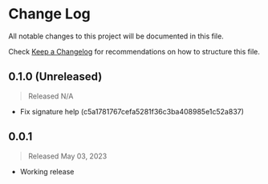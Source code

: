 # Change Log

All notable changes to this project will be documented in this file.

Check [Keep a Changelog](http://keepachangelog.com/) for recommendations on how to structure this file.


## 0.1.0 (Unreleased)
> Released N/A

- Fix signature help (c5a1781767cefa5281f36c3ba408985e1c52a837)

## 0.0.1
> Released May 03, 2023

- Working release
